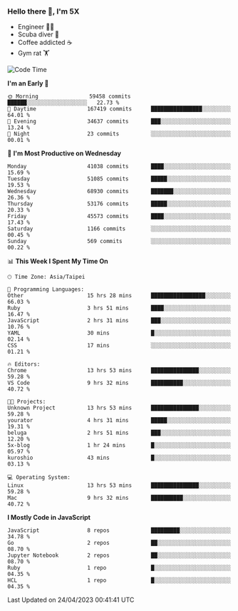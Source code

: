 ### Hello there 👋, I'm 5X

* Engineer 👨‍💻
* Scuba diver 🤿
* Coffee addicted ☕️
* Gym rat 🏋️

<!--START_SECTION:waka-->
![Code Time](http://img.shields.io/badge/Code%20Time-85%20hrs%2052%20mins-blue)

**I'm an Early 🐤** 

```text
🌞 Morning                59458 commits       ██████░░░░░░░░░░░░░░░░░░░   22.73 % 
🌆 Daytime                167419 commits      ████████████████░░░░░░░░░   64.01 % 
🌃 Evening                34637 commits       ███░░░░░░░░░░░░░░░░░░░░░░   13.24 % 
🌙 Night                  23 commits          ░░░░░░░░░░░░░░░░░░░░░░░░░   00.01 % 
```
📅 **I'm Most Productive on Wednesday** 

```text
Monday                   41038 commits       ████░░░░░░░░░░░░░░░░░░░░░   15.69 % 
Tuesday                  51085 commits       █████░░░░░░░░░░░░░░░░░░░░   19.53 % 
Wednesday                68930 commits       ███████░░░░░░░░░░░░░░░░░░   26.36 % 
Thursday                 53176 commits       █████░░░░░░░░░░░░░░░░░░░░   20.33 % 
Friday                   45573 commits       ████░░░░░░░░░░░░░░░░░░░░░   17.43 % 
Saturday                 1166 commits        ░░░░░░░░░░░░░░░░░░░░░░░░░   00.45 % 
Sunday                   569 commits         ░░░░░░░░░░░░░░░░░░░░░░░░░   00.22 % 
```


📊 **This Week I Spent My Time On** 

```text
🕑︎ Time Zone: Asia/Taipei

💬 Programming Languages: 
Other                    15 hrs 28 mins      █████████████████░░░░░░░░   66.03 % 
Ruby                     3 hrs 51 mins       ████░░░░░░░░░░░░░░░░░░░░░   16.47 % 
JavaScript               2 hrs 31 mins       ███░░░░░░░░░░░░░░░░░░░░░░   10.76 % 
YAML                     30 mins             █░░░░░░░░░░░░░░░░░░░░░░░░   02.14 % 
CSS                      17 mins             ░░░░░░░░░░░░░░░░░░░░░░░░░   01.21 % 

🔥 Editors: 
Chrome                   13 hrs 53 mins      ███████████████░░░░░░░░░░   59.28 % 
VS Code                  9 hrs 32 mins       ██████████░░░░░░░░░░░░░░░   40.72 % 

🐱‍💻 Projects: 
Unknown Project          13 hrs 53 mins      ███████████████░░░░░░░░░░   59.28 % 
yourator                 4 hrs 31 mins       █████░░░░░░░░░░░░░░░░░░░░   19.31 % 
beluga                   2 hrs 51 mins       ███░░░░░░░░░░░░░░░░░░░░░░   12.20 % 
5x-blog                  1 hr 24 mins        █░░░░░░░░░░░░░░░░░░░░░░░░   05.97 % 
kuroshio                 43 mins             █░░░░░░░░░░░░░░░░░░░░░░░░   03.13 % 

💻 Operating System: 
Linux                    13 hrs 53 mins      ███████████████░░░░░░░░░░   59.28 % 
Mac                      9 hrs 32 mins       ██████████░░░░░░░░░░░░░░░   40.72 % 
```

**I Mostly Code in JavaScript** 

```text
JavaScript               8 repos             █████████░░░░░░░░░░░░░░░░   34.78 % 
Go                       2 repos             ██░░░░░░░░░░░░░░░░░░░░░░░   08.70 % 
Jupyter Notebook         2 repos             ██░░░░░░░░░░░░░░░░░░░░░░░   08.70 % 
Ruby                     1 repo              █░░░░░░░░░░░░░░░░░░░░░░░░   04.35 % 
HCL                      1 repo              █░░░░░░░░░░░░░░░░░░░░░░░░   04.35 % 
```




 Last Updated on 24/04/2023 00:41:41 UTC
<!--END_SECTION:waka-->
